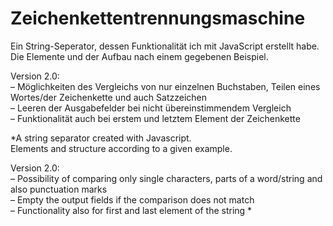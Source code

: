 # Zeichenkettentrennungsmaschine

Ein String-Seperator, dessen Funktionalität ich mit JavaScript erstellt habe.  
Die Elemente und der Aufbau nach einem gegebenen Beispiel.

Version 2.0:  
– Möglichkeiten des Vergleichs von nur einzelnen Buchstaben, Teilen eines Wortes/der Zeichenkette und auch Satzzeichen  
– Leeren der Ausgabefelder bei nicht übereinstimmendem Vergleich  
– Funktionalität auch bei erstem und letztem Element der Zeichenkette  

*A string separator created with Javascript.  
Elements and structure according to a given example.

Version 2.0:  
– Possibility of comparing only single characters, parts of a word/string and also punctuation marks  
– Empty the output fields if the comparison does not match  
– Functionality also for first and last element of the string
*
